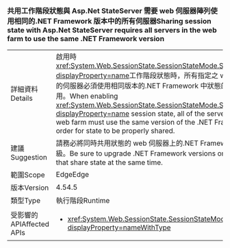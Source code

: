 ### <a name="sharing-session-state-with-aspnet-stateserver-requires-all-servers-in-the-web-farm-to-use-the-same-net-framework-version"></a><span data-ttu-id="68c05-101">共用工作階段狀態與 Asp.Net StateServer 需要 web 伺服器陣列使用相同的.NET Framework 版本中的所有伺服器</span><span class="sxs-lookup"><span data-stu-id="68c05-101">Sharing session state with Asp.Net StateServer requires all servers in the web farm to use the same .NET Framework version</span></span>

|   |   |
|---|---|
|<span data-ttu-id="68c05-102">詳細資料</span><span class="sxs-lookup"><span data-stu-id="68c05-102">Details</span></span>|<span data-ttu-id="68c05-103">啟用時<xref:System.Web.SessionState.SessionStateMode.StateServer?displayProperty=name>工作階段狀態時，所有指定之 web 伺服陣列中的伺服器必須使用相同版本的.NET Framework 中狀態的順序正確共用。</span><span class="sxs-lookup"><span data-stu-id="68c05-103">When enabling <xref:System.Web.SessionState.SessionStateMode.StateServer?displayProperty=name> session state, all of the servers in the given web farm must use the same version of the .NET Framework in order for state to be properly shared.</span></span>|
|<span data-ttu-id="68c05-104">建議</span><span class="sxs-lookup"><span data-stu-id="68c05-104">Suggestion</span></span>|<span data-ttu-id="68c05-105">請務必將同時共用狀態的 web 伺服器上的.NET Framework 版本升級。</span><span class="sxs-lookup"><span data-stu-id="68c05-105">Be sure to upgrade .NET Framework versions on web servers that share state at the same time.</span></span>|
|<span data-ttu-id="68c05-106">範圍</span><span class="sxs-lookup"><span data-stu-id="68c05-106">Scope</span></span>|<span data-ttu-id="68c05-107">Edge</span><span class="sxs-lookup"><span data-stu-id="68c05-107">Edge</span></span>|
|<span data-ttu-id="68c05-108">版本</span><span class="sxs-lookup"><span data-stu-id="68c05-108">Version</span></span>|<span data-ttu-id="68c05-109">4.5</span><span class="sxs-lookup"><span data-stu-id="68c05-109">4.5</span></span>|
|<span data-ttu-id="68c05-110">類型</span><span class="sxs-lookup"><span data-stu-id="68c05-110">Type</span></span>|<span data-ttu-id="68c05-111">執行階段</span><span class="sxs-lookup"><span data-stu-id="68c05-111">Runtime</span></span>|
|<span data-ttu-id="68c05-112">受影響的 API</span><span class="sxs-lookup"><span data-stu-id="68c05-112">Affected APIs</span></span>|<ul><li><xref:System.Web.SessionState.SessionStateMode.StateServer?displayProperty=nameWithType></li></ul>|

